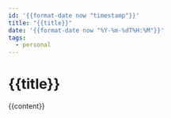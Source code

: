 ```yaml
---
id: '{{format-date now "timestamp"}}'
title: "{{title}}"
date: '{{format-date now "%Y-%m-%dT%H:%M"}}'
tags:
  - personal
---
```


# {{title}}

{{content}}

